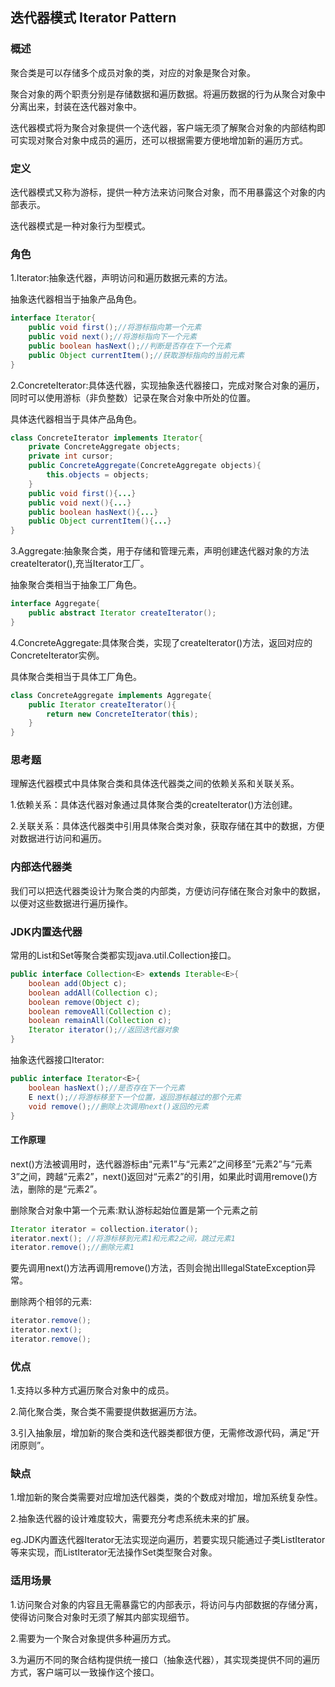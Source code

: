 ## 迭代器模式 Iterator Pattern

### 概述

聚合类是可以存储多个成员对象的类，对应的对象是聚合对象。

聚合对象的两个职责分别是存储数据和遍历数据。将遍历数据的行为从聚合对象中分离出来，封装在迭代器对象中。

迭代器模式将为聚合对象提供一个迭代器，客户端无须了解聚合对象的内部结构即可实现对聚合对象中成员的遍历，还可以根据需要方便地增加新的遍历方式。

### 定义

迭代器模式又称为游标，提供一种方法来访问聚合对象，而不用暴露这个对象的内部表示。

迭代器模式是一种对象行为型模式。

### 角色

1.Iterator:抽象迭代器，声明访问和遍历数据元素的方法。

抽象迭代器相当于抽象产品角色。
```java
interface Iterator{
    public void first();//将游标指向第一个元素
    public void next();//将游标指向下一个元素
    public boolean hasNext();//判断是否存在下一个元素
    public Object currentItem();//获取游标指向的当前元素
}
```
2.ConcreteIterator:具体迭代器，实现抽象迭代器接口，完成对聚合对象的遍历，同时可以使用游标（非负整数）记录在聚合对象中所处的位置。

具体迭代器相当于具体产品角色。
```java
class ConcreteIterator implements Iterator{
    private ConcreteAggregate objects;
    private int cursor;
    public ConcreteAggregate(ConcreteAggregate objects){
        this.objects = objects;
    }
    public void first(){...}
    public void next(){...}
    public boolean hasNext(){...}
    public Object currentItem(){...}
}
```
3.Aggregate:抽象聚合类，用于存储和管理元素，声明创建迭代器对象的方法createIterator(),充当Iterator工厂。

抽象聚合类相当于抽象工厂角色。
```java
interface Aggregate{
    public abstract Iterator createIterator();
}
```
4.ConcreteAggregate:具体聚合类，实现了createIterator()方法，返回对应的ConcreteIterator实例。

具体聚合类相当于具体工厂角色。
```java
class ConcreteAggregate implements Aggregate{
    public Iterator createIterator(){
        return new ConcreteIterator(this);
    }
}
```
### 思考题

理解迭代器模式中具体聚合类和具体迭代器类之间的依赖关系和关联关系。

1.依赖关系：具体迭代器对象通过具体聚合类的createIterator()方法创建。

2.关联关系：具体迭代器类中引用具体聚合类对象，获取存储在其中的数据，方便对数据进行访问和遍历。

### 内部迭代器类

我们可以把迭代器类设计为聚合类的内部类，方便访问存储在聚合对象中的数据，以便对这些数据进行遍历操作。

### JDK内置迭代器

常用的List和Set等聚合类都实现java.util.Collection接口。
```java
public interface Collection<E> extends Iterable<E>{
    boolean add(Object c);
    boolean addAll(Collection c);
    boolean remove(Object c);
    boolean removeAll(Collection c);
    boolean remainAll(Collection c);
    Iterator iterator();//返回迭代器对象
}
```
抽象迭代器接口Iterator:
```java
public interface Iterator<E>{
    boolean hasNext();//是否存在下一个元素
    E next();//将游标移至下一个位置，返回游标越过的那个元素
    void remove();//删除上次调用next()返回的元素
}
```
#### 工作原理

next()方法被调用时，迭代器游标由“元素1”与“元素2”之间移至“元素2”与“元素3”之间，跨越“元素2”，next()返回对“元素2”的引用，如果此时调用remove()方法，删除的是“元素2”。

删除聚合对象中第一个元素:默认游标起始位置是第一个元素之前
```java
Iterator iterator = collection.iterator();
iterator.next(); //将游标移到元素1和元素2之间，跳过元素1
iterator.remove();//删除元素1
```
要先调用next()方法再调用remove()方法，否则会抛出IllegalStateException异常。

删除两个相邻的元素:
```java
iterator.remove();
iterator.next();
iterator.remove();
```

### 优点

1.支持以多种方式遍历聚合对象中的成员。

2.简化聚合类，聚合类不需要提供数据遍历方法。

3.引入抽象层，增加新的聚合类和迭代器类都很方便，无需修改源代码，满足“开闭原则”。

### 缺点

1.增加新的聚合类需要对应增加迭代器类，类的个数成对增加，增加系统复杂性。

2.抽象迭代器的设计难度较大，需要充分考虑系统未来的扩展。

eg.JDK内置迭代器Iterator无法实现逆向遍历，若要实现只能通过子类ListIterator等来实现，而ListIterator无法操作Set类型聚合对象。

### 适用场景

1.访问聚合对象的内容且无需暴露它的内部表示，将访问与内部数据的存储分离，使得访问聚合对象时无须了解其内部实现细节。

2.需要为一个聚合对象提供多种遍历方式。

3.为遍历不同的聚合结构提供统一接口（抽象迭代器），其实现类提供不同的遍历方式，客户端可以一致操作这个接口。